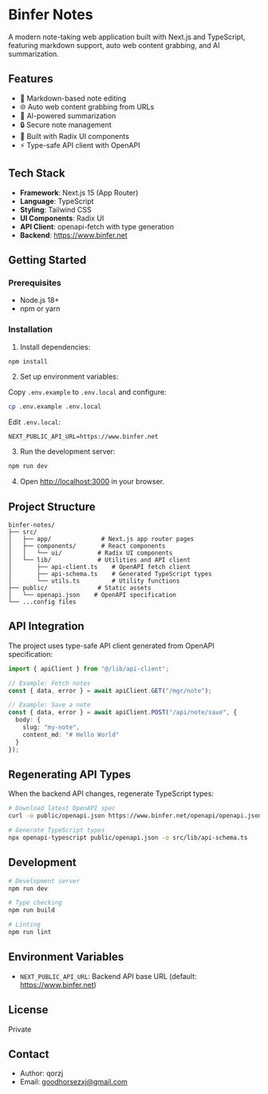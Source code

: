 # Binfer Notes

A modern note-taking web application built with Next.js and TypeScript, featuring markdown support, auto web content grabbing, and AI summarization.

## Features

- 📝 Markdown-based note editing
- 🌐 Auto web content grabbing from URLs
- 🤖 AI-powered summarization
- 🔒 Secure note management
- 🎨 Built with Radix UI components
- ⚡ Type-safe API client with OpenAPI

## Tech Stack

- **Framework**: Next.js 15 (App Router)
- **Language**: TypeScript
- **Styling**: Tailwind CSS
- **UI Components**: Radix UI
- **API Client**: openapi-fetch with type generation
- **Backend**: https://www.binfer.net

## Getting Started

### Prerequisites

- Node.js 18+
- npm or yarn

### Installation

1. Install dependencies:

```bash
npm install
```

2. Set up environment variables:

Copy `.env.example` to `.env.local` and configure:

```bash
cp .env.example .env.local
```

Edit `.env.local`:
```env
NEXT_PUBLIC_API_URL=https://www.binfer.net
```

3. Run the development server:

```bash
npm run dev
```

4. Open [http://localhost:3000](http://localhost:3000) in your browser.

## Project Structure

```
binfer-notes/
├── src/
│   ├── app/              # Next.js app router pages
│   ├── components/       # React components
│   │   └── ui/          # Radix UI components
│   └── lib/             # Utilities and API client
│       ├── api-client.ts    # OpenAPI fetch client
│       ├── api-schema.ts    # Generated TypeScript types
│       └── utils.ts         # Utility functions
├── public/              # Static assets
│   └── openapi.json    # OpenAPI specification
└── ...config files
```

## API Integration

The project uses type-safe API client generated from OpenAPI specification:

```typescript
import { apiClient } from "@/lib/api-client";

// Example: Fetch notes
const { data, error } = await apiClient.GET("/mgr/note");

// Example: Save a note
const { data, error } = await apiClient.POST("/api/note/save", {
  body: {
    slug: "my-note",
    content_md: "# Hello World"
  }
});
```

## Regenerating API Types

When the backend API changes, regenerate TypeScript types:

```bash
# Download latest OpenAPI spec
curl -o public/openapi.json https://www.binfer.net/openapi/openapi.json

# Generate TypeScript types
npx openapi-typescript public/openapi.json -o src/lib/api-schema.ts
```

## Development

```bash
# Development server
npm run dev

# Type checking
npm run build

# Linting
npm run lint
```

## Environment Variables

- `NEXT_PUBLIC_API_URL`: Backend API base URL (default: https://www.binfer.net)

## License

Private

## Contact

- Author: qorzj
- Email: goodhorsezxj@gmail.com
